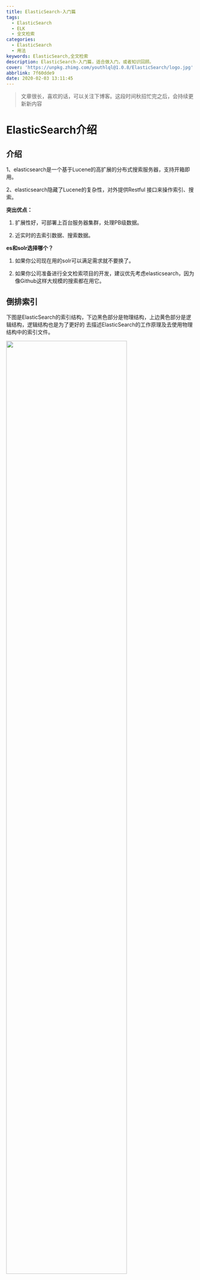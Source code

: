 ```yaml
---
title: ElasticSearch-入门篇
tags:
  - ElasticSearch
  - ELK
  - 全文检索
categories:
  - ElasticSearch
  - 用法
keywords: ElasticSearch,全文检索
description: ElasticSearch-入门篇，适合做入门，或者知识回顾。
cover: 'https://unpkg.zhimg.com/youthlql@1.0.8/ElasticSearch/logo.jpg'
abbrlink: 7f60dde9
date: 2020-02-03 13:11:45
---
```




> 文章很长，喜欢的话，可以关注下博客。这段时间秋招忙完之后，会持续更新新内容

# ElasticSearch介绍

## 介绍

1、elasticsearch是一个基于Lucene的高扩展的分布式搜索服务器，支持开箱即用。    

2、elasticsearch隐藏了Lucene的复杂性，对外提供Restful 接口来操作索引、搜索。

 

**突出优点：** 

1. 扩展性好，可部署上百台服务器集群，处理PB级数据。

2. 近实时的去索引数据、搜索数据。

**es和solr选择哪个？**

1. 如果你公司现在用的solr可以满足需求就不要换了。

2. 如果你公司准备进行全文检索项目的开发，建议优先考虑elasticsearch，因为像Github这样大规模的搜索都在用它。

 

## 倒排索引

下图是ElasticSearch的索引结构，下边黑色部分是物理结构，上边黄色部分是逻辑结构，逻辑结构也是为了更好的  去描述ElasticSearch的工作原理及去使用物理结构中的索引文件。

<img src="https://unpkg.zhimg.com/youthlql@1.0.8/ElasticSearch/Introduction/0001.png" width=80%>

逻辑结构部分是一个倒排索引表：

1、将要搜索的文档内容分词，所有不重复的词组成分词列表。

2、将搜索的文档最终以Document方式存储起来。

3、每个词和docment都有关联。

如下：

<img src="https://unpkg.zhimg.com/youthlql@1.0.8/ElasticSearch/Introduction/0002.png" width=40%>

现在，如果我们想搜到`quick brown`我们只需要查找包含每个词条的文档：

<img src="https://unpkg.zhimg.com/youthlql@1.0.8/ElasticSearch/Introduction/0003.png" width=80%>

两个文档都匹配，但是第一个文档比第二个匹配度更高。如果我们使用仅计算匹配词条数量的简单 相似性算法 ， 那么，我们可以说，对于我们查询的相关性来讲，第一个文档比第二个文档更佳

# 基本概念



1.创建索引库  --------------------->类似于:数据库的建表

2.创建映射  --------------------->类似于:数据库的添加表中字段

3.创建(添加)文档  --------------------->类似于:数据库的往表中添加数据。术语称这个过程为:创建索引

5.搜索文档  --------------------->类似于:从数据库里查数据

6.文档      --------------------->类似于:数据库中的一行记录(数据)

7.Field(域)   --------------------->类似于:数据库中的字段

 





## 创建索引库

### 概念：

ES的索引库是一个逻辑概念，它包括了分词列表及文档列表，同一个索引库中存储了相同类型的文档。它就相当于MySQL中的表，或相当于Mongodb中的集合。

索引(index)

```shell
# 索引是 ES 对逻辑数据的逻辑存储，所以可以被分为更小的部分

# 可以将索引看成 MySQL 的 Table，索引的结构是为快速有效的全文索引准备的，特别是它不存储原始值

# 可以将索引存放在一台机器，或分散在多台机器上

# 每个索引有一或多个分片(shard)，每个分片可以有多个副本(replica)
```

### 操作：

使用postman这样的工具创建： put http://localhost:9200/索引库名称


```shell
# ES 中提供非结构化索引，实际上在底层 ES 会进行结构化操作，对用户透明

PUT http://localhost:9200/索引库名称
{
    "settings":{
        "index":{
            "number_of_shards":"1", # 分片数
            "number_of_replicas":"0" # 副本数
        }
    }
}
```

- number_of_shards：设置分片的数量，在集群中通常设置多个分片，表示一个索引库将拆分成多片分别存储不同  的结点，提高了ES的处理能力和高可用性，入门程序使用单机环境，这里设置为1。

- number_of_replicas：设置副本的数量，设置副本是为了提高ES的高可靠性，单机环境设置为0.



## 创建映射

### 概念

在索引中每个文档都包括了一个或多个ﬁeld，创建映射就是向索引库中创建ﬁeld的过程，下边是document和ﬁeld  与关系数据库的概念的类比：

文档（Document）----- Row记录

字段（Field）----- Columns 列

注意：6.0之前的版本有type（类型）概念，type相当于关系数据库的表，ES官方将在ES9.0版本中彻底删除type。  上边讲的创建索引库相当于关系数据库中的数据库还是表？

1、如果相当于数据库就表示一个索引库可以创建很多不同类型的文档，这在ES中也是允许的。

2、如果相当于表就表示一个索引库只能存储相同类型的文档，ES官方建议在一个索引库中只存储相同类型的文档。

3、所以索引库相当于数句酷的一个表



### 操作

1、我们要把课程信息存储到ES中，这里我们创建课程信息的映射，先来一个简单的映射，如下： 

发送：post http://localhost:9200/索引库名称/类型名称/_mapping

2、创建类型为xc_course的映射，共包括三个字段：name、description、studymondel 由于ES6.0版本还没有将type彻底删除，所以暂时把type起一个没有特殊意义的名字doc。post 请求：http://localhost:9200/xc_course/doc/_mapping

表示：在xc_course索引库下的doc类型下创建映射。doc是类型名，可以自定义，在ES6.0中要弱化类型的概念，  给它起一个没有具体业务意义的名称。

```json
 {
	"properties": {
        "name": {
        "type": "text"
        },

        "description":{ 
        "type": "text"
        },

        "studymodel":{ 
        "type":"keyword"
        }
 	}
}
```


## 创建文档

### 概念

ES中的文档相当于MySQL数据库表中的记录。

```shell
# 存储在 ES 中的主要实体叫文档，可以看成 MySQL 的一条记录

# ES 与 Mongo 的 document 类似，都可以有不同的结构，但 ES 相同字段必须有相同类型

# document 由多个字段组成，每个字段可能多次出现在一个文档里，这样的字段叫多值字段(multivalued)

# 每个字段的类型，可以使文本、数值、日期等。

# 字段类型也可以是复杂类型，一个字段包含其他子文档或者数组

# 在 ES 中，一个索引对象可以存储很多不同用途的 document，例如一个博客App中，可以保存文章和评论

# 每个 document 可以有不同的结构

# 不同的 document 不能为相同的属性设置不同的类型，例 : title 在同一索引中所有 Document 都应该相同数据类型
```



### 操作

发送：put 或Post http://localhost:9200/xc_course/doc/id值

（如果不指定id值ES会自动生成ID）

http://localhost:9200/xc_course/doc/4028e58161bcf7f40161bcf8b77c0000

```json

{
	"name":”Bootstrap开发框架",

    "description" : "Bootstrap是由Twitter推出的一个前台页面开发框架,在行业之中使用较为广泛。此开发框架包含	了大量的CSS、JS程序代码，可以帮助开发者(尤其是不擅长页面开发的程序人员)轻松的实现个不受浏览器限制的精美界面	 效果。”,

	"studymodel": "201001"

}
```



## 搜索文档

1、根据课程id查询文档

发送：get http://localhost:9200/xc_course/doc/4028e58161bcf7f40161bcf8b77c0000

使用postman测试：

<img src="https://unpkg.zhimg.com/youthlql@1.0.8/ElasticSearch/Introduction/0004.png">



2、查询所有记录

发送 get http://localhost:9200/xc_course/doc/_search

 

 

3、查询名称中包括spring 关键字的的记录

发送：get http://localhost:9200/xc_course/doc/_search?q=name:bootstrap

 

 

4、查询学习模式为201001的记录

发送 get http://localhost:9200/xc_course/doc/_search?q=studymodel:201001



**查询结果分析：**

```json
{
	"took": 1,
	"timed_out": false,
	"_shards": {
		"total": 1,
		"successful": 1,
		"skipped": 0,
		"failed": 0
	},
	"hits": {
		"total": 1,
		"max_score": 0.2876821,
		"hits": [
			{
				"_index": "xc_course",
				"_type": "doc",
				"_id": "4028e58161bcf7f40161bcf8b77c0000",
				"_score": 0.2876821,
				"_source": {
					"name": "Bootstrap开发框架",
					"description": "Bootstrap是由Twitter推出的一个前台页面开发框架，在行业之中使用较 为广泛。此开发框架包含了大量的CSS、JS程序代码，可以帮助开发者（尤其是不擅长页面开发的程序人员）轻松的实现 一个不受浏览器限制的精美界面效果。",
					"studymodel": "201001"
				}
			}
		]
	}
}
```

**结果说明：**

took：本次操作花费的时间，单位为毫秒。timed_out：请求是否超时

_shards：说明本次操作共搜索了哪些分片hits：搜索命中的记录

hits.total ： 符合条件的文档总数 hits.hits ：匹配度较高的前N个文档

hits.max_score：文档匹配得分，这里为最高分

_score：每个文档都有一个匹配度得分，按照降序排列。

_source：显示了文档的原始内容。





# 分词

## 内置分词

### 分词API

分词是将一个文本转换成一系列单词的过程，也叫文本分析，在 ES 中称之为 Analysis

例如 : 我是中国人 -> 我 | 是 | 中国人

```json
# 指定分词器进行分词
POST http://['自己的ip 加 port']/_analyze
{
    "analyzer":"standard",
    "text":"hello world"
}

# 结果中不仅可以看出分词的结果，还返回了该词在文本中的位置

# 指定索引分词
POST http://['自己的ip 加 port']/beluga/_analyze
{
    "analyzer":"standard",
    "field":"hobby",
    "text":"听音乐"
}
```



### Standard

```shell
# Standard 标准分词，按单词切分，并且会转换成小写
POST http://['自己的ip 加 port']/_analyze
{
    "analyzer":"standard",
    "text": "A man becomes learned by asking questions."
}
```

### Simple

```shell
# Simple 分词器，按照非单词切分，并且做小写处理
POST http://['自己的ip 加 port']/_analyze
{
    "analyzer":"simple",
    "text":"If the document does't already exist"
}
```

### Whitespace

```shell
# Whitespace 是按照空格切分
POST http://['自己的ip 加 port']/_analyze
{
    "analyzer":"whitespace",
    "text":"If the document does't already exist"
}
```

### Stop

```shell
# Stop 去除 Stop Word 语气助词，如 the、an 等
POST http://['自己的ip 加 port']/_analyze
{
    "analyzer":"stop",
    "text":"If the document does't already exist"
}
```

### Keyword

```shell
# keyword 分词器，意思是传入就是关键词，不做分词处理
POST http://['自己的ip 加 port']/_analyze
{
    "analyzer":"keyword",
    "text":"If the document does't already exist"
}
```

### 中文分词

```shell
# 中文分词的难点在于，汉语中没有明显的词汇分界点

# 常用中文分词器，IK jieba THULAC 等，推荐 IK

# IK Github 站点<自定义词典扩展，禁用词典扩展等>
https://github.com/medcl/elasticsearch-analysis-ik
```



## IK分词器

安装过程这里不介绍，主要是解决常见中文分词的问题

Github地址：https://github.com/medcl/elasticsearch-analysis-ik

### 两种分词模式

ik分词器有两种分词模式：ik_max_word和ik_smart模式。

 1、ik_max_word

会将文本做最细粒度的拆分，比如会将“中华人民共和国人民大会堂”拆分为“中华人民共和国、中华人民、中华、  华人、人民共和国、人民、共和国、大会堂、大会、会堂等词语。

2、ik_smart

会做最粗粒度的拆分，比如会将“中华人民共和国人民大会堂”拆分为中华人民共和国、人民大会堂。  测试两种分词模式：





# 映射

上边章节安装了ik分词器，如果在索引和搜索时去使用ik分词器呢？如何指定其它类型的ﬁeld，比如日期类型、数  值类型等。本章节学习各种映射类型及映射维护方法。

## 映射维护方法

1、查询所有索引的映射：

GET： http://localhost:9200/_mapping

2、创建映射

post 请求：http://localhost:9200/xc_course/doc/_mapping

在上面提到过

```
 {
	"properties": {
        "name": {
        "type": "text"
        },

        "description":{ 
        "type": "text"
        },

        "studymodel":{ 
        "type":"keyword"
        }
 	}
}
```



3、更新映射

映射创建成功可以添加新字段，已有字段不允许更新。

4、删除映射

通过删除索引来删除映射。



## 常用映射类型

### text文本字段

**1）text**

字符串包括text和keyword两种类型： 通过analyzer属性指定分词器。 

下边指定name的字段类型为text，使用ik分词器的ik_max_word分词模式。 

```json
{
	"name": {
		"type": "text",
		"analyzer": "ik_max_word"
	}
}
```

上边指定了analyzer是指在索引和搜索都使用ik_max_word，如果单独想定义搜索时使用的分词器则可以通过search_analyzer属性。

对于ik分词器建议是索引时使用ik_max_word将搜索内容进行细粒度分词，搜索时使用ik_smart提高搜索精确性。

```json
{
	"name": {
		"type": "text",
		"analyzer": "ik_max_word",
		"search_analyzer": "ik_smart"
	}
}
```

**2） index**

通过index属性指定是否索引。

默认为index=true，即要进行索引，只有进行索引才可以从索引库搜索到。

但是也有一些内容不需要索引，比如：商品图片地址只被用来展示图片，不进行搜索图片，此时可以将index设置  为false。

删除索引，重新创建映射，将pic的index设置为false，尝试根据pic去搜索，结果搜索不到数据

```json
{
	"pic": {
		"type": "text",
		"index": false
	}
}
```



**3）store**

是否在source之外存储，每个文档索引后会在 ES中保存一份原始文档，存放在"_source"中，一般情况下不需要设置 store为true，因为在_source中已经有一份原始文档了。



### keyword关键字字段

上边介绍的text文本字段在映射时要设置分词器，keyword字段为关键字字段，通常搜索keyword是按照整体搜     索，所以创建keyword字段的索引时是不进行分词的，比如：邮政编码、手机号码、身份证等。keyword字段通常  用于过虑、排序、聚合等。

**测试：**

更改映射：

```json
{
	"properties": {
		"studymodel": {
			"type": "keyword"
		},
		"name": {
			"type": "keyword"
		}
	}
}
```

添加文档：

```json
{
	"name": "java编程基础",
	"description": "java语言是世界第一编程语言，在软件开发领域使用人数最多。",
	"pic": "group1/M00/00/01/wKhlQFqO4MmAOP53AAAcwDwm6SU490.jpg",
	"studymodel": "201001"
}
```

根据name查询文档。搜索：http://localhost:9200/xc_course/_search?q=name:java name是keyword类型，所以查询方式是精确查询。



### 日期类型

日期类型不用设置分词器。

通常日期类型的字段用于排序。

1)format

通过format设置日期格式例子：

下边的设置允许date字段存储年月日时分秒、年月日及毫秒三种格式

```json
{
	"properties": {
		"timestamp": {
			"type": "date",
			"format": "yyyy‐MM‐dd HH:mm:ss||yyyy‐MM‐dd"
		}
	}
}
```

插入文档： 

Post :http://localhost:9200/xc_course/doc/3 

```json
{
	"name": "spring开发基础",
	"description": "spring 在java领域非常流行，java程序员都在用。",
	"studymodel": "201001",
	"pic": "group1/M00/00/01/wKhlQFqO4MmAOP53AAAcwDwm6SU490.jpg",
	"timestamp": "2018‐07‐04 18:28:58"
}
```



### 综合例子

post：http://localhost:9200/xc_course/doc/_mapping

```json
{
	"properties": {
		"description": {
			"type": "text",
			"analyzer": "ik_max_word",
			"search_analyzer": "ik_smart"
		},
		"name": {
			"type": "text",
			"analyzer": "ik_max_word",
			"search_analyzer": "ik_smart"
		},
		"pic": {
			"type": "text",
			"index": false
		},
		"price": {
			"type": "float"
		},
		"studymodel": {
			"type": "keyword"
		},
		"timestamp": {
			"type": "date",
			"format": "yyyy‐MM‐dd HH:mm:ss||yyyy‐MM‐dd||epoch_millis"
		}
	}
}
```

